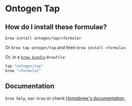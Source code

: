 # Ontogen Tap

## How do I install these formulae?

`brew install ontogen/tap/<formula>`

Or `brew tap ontogen/tap` and then `brew install <formula>`.

Or, in a [`brew bundle`](https://github.com/Homebrew/homebrew-bundle) `Brewfile`:

```ruby
tap "ontogen/tap"
brew "<formula>"
```

## Documentation

`brew help`, `man brew` or check [Homebrew's documentation](https://docs.brew.sh).
